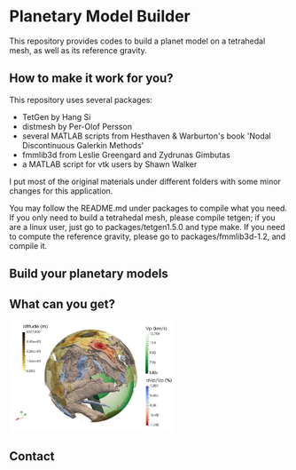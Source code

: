 Planetary Model Builder 
================================================================
This repository provides codes to build a planet model on a tetrahedal mesh,
as well as its reference gravity. 

How to make it work for you? 
----------------------------------------------------------------
This repository uses several packages:  
+ TetGen by Hang Si  
+ distmesh by Per-Olof Persson  
+ several MATLAB scripts from Hesthaven & Warburton's book 'Nodal Discontinuous Galerkin Methods'  
+ fmmlib3d from Leslie Greengard and Zydrunas Gimbutas  
+ a MATLAB script for vtk users by Shawn Walker

I put most of the original materials under different folders 
with some minor changes for this application.


You may follow the README.md under packages to compile what you need. 
If you only need to build a tetrahedal mesh, please compile tetgen; if you are a linux user, just go to packages/tetgen1.5.0 and type make. If you need to compute the reference gravity, please go to packages/fmmlib3d-1.2, and compile it.  


Build your planetary models
-----------------------------------------------------------------


What can you get?  
-----------------------------------------------------------------

<img src="figs/MIT1M_p2_vp.pdf" alt="drawing" width="295" height="200"/>

Contact 
-----------------------------------------------------------------
